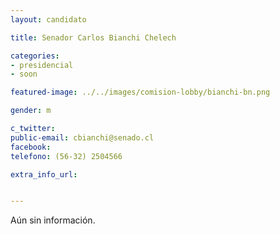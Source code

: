 ```yaml
---
layout: candidato

title: Senador Carlos Bianchi Chelech

categories: 
- presidencial
- soon

featured-image: ../../images/comision-lobby/bianchi-bn.png

gender: m

c_twitter: 
public-email: cbianchi@senado.cl
facebook: 
telefono: (56-32) 2504566

extra_info_url: 


---
```


Aún sin información.

